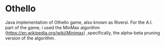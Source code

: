 # Othello
Java implementation of Othello game, also known as Riversi. For the A.I. part of the game, i used the MinMax algorithm (https://en.wikipedia.org/wiki/Minimax) ,specifically, the alpha-beta pruning version of the algorithm.
